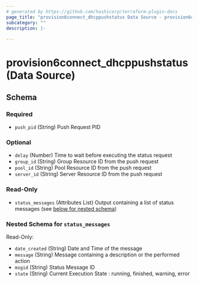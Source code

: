 ```yaml
---
# generated by https://github.com/hashicorp/terraform-plugin-docs
page_title: "provision6connect_dhcppushstatus Data Source - provision6connect"
subcategory: ""
description: |-
  
---
```


# provision6connect_dhcppushstatus (Data Source)





<!-- schema generated by tfplugindocs -->
## Schema

### Required

- `push_pid` (String) Push Request PID

### Optional

- `delay` (Number) Time to wait before executing the status request
- `group_id` (String) Group Resource ID from the push request
- `pool_id` (String) Pool Resource ID from the push request
- `server_id` (String) Server Resource ID from the push request

### Read-Only

- `status_messages` (Attributes List) Output containing a list of status messages (see [below for nested schema](#nestedatt--status_messages))

<a id="nestedatt--status_messages"></a>
### Nested Schema for `status_messages`

Read-Only:

- `date_created` (String) Date and Time of the message
- `message` (String) Message containing a description or the performed action
- `msgid` (String) Status Message ID
- `state` (String) Current Execution State : running, finished, warning, error


